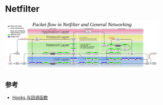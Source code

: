 # Netfilter

![Netfilter packet flow](.images/netfilter-packet-flow.svg)

## 参考

* [Hooks 与回调函数](https://github.com/freelancer-leon/notes/blob/master/kernel/networking/netfilter/netfilter.md)
